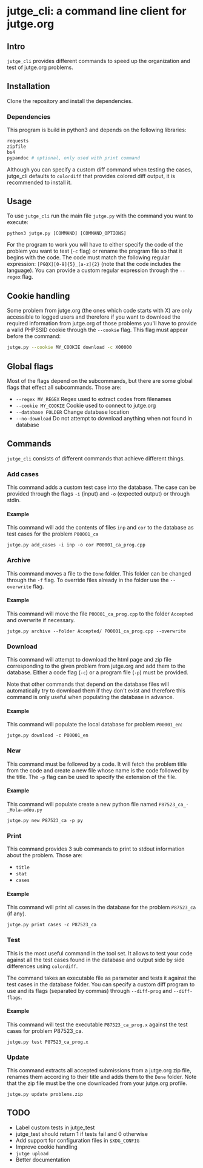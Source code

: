 jutge_cli: a command line client for jutge.org
==============================================

Intro
-----

`jutge_cli` provides different commands to speed up the organization and
test of jutge.org problems.

Installation
------------

Clone the repository and install the dependencies.

### Dependencies ###

This program is build in python3 and depends on the following libraries:

```bash
requests
zipfile
bs4
pypandoc # optional, only used with print command
```

Although you can specify a custom diff command when testing the cases,
jutge_cli defaults to `colordiff` that provides colored diff output, it is
recommended to install it.

Usage
-----

To use `jutge_cli` run the main file `jutge.py` with the command you want
to execute:

```
python3 jutge.py [COMMAND] [COMMAND_OPTIONS]
```

For the program to work you will have to either specify the code of the
problem you want to test (`-c` flag) or rename the program file so that it
begins with the code. The code must match the following regular expression:
`[PGQX][0-9]{5}_[a-z]{2}` (note that the code includes the language). You can provide a custom regular expression
through the `--regex` flag.

Cookie handling
---------------

Some problem from jutge.org (the ones which code starts with X) are
only accessible to logged users and therefore if you want to download the required
information from jutge.org of those problems you'll have to provide a valid PHPSSID cookie through the `--cookie` flag. This flag must appear before
the command:

```sh
jutge.py --cookie MY_COOKIE download -c X00000
```

Global flags
------------

Most of the flags depend on the subcommands, but there are some global flags
that effect all subcommands. Those are:

- `--regex MY_REGEX` Regex used to extract codes from filenames
- `--cookie MY_COOKIE` Cookie used to connect to jutge.org
- `--database FOLDER` Change database location
- `--no-download` Do not attempt to download anything when not found in
  database

Commands
--------

`jutge_cli` consists of different commands that achieve different things.

### Add cases ###

This command adds a custom test case into the database. The case can be
provided through the flags `-i` (input) and `-o` (expected output) or
through stdin.

#### Example

This command will add the contents of files `inp` and `cor` to the
database as test cases for the problem `P00001_ca`

```
jutge.py add_cases -i inp -o cor P00001_ca_prog.cpp
```

### Archive ###

This command moves a file to the `Done` folder. This folder can be
changed through the `-f` flag. To override files already in the folder
use the `--overwrite` flag.

#### Example

This command will move the file `P00001_ca_prog.cpp` to the folder `Accepted` and overwrite if necessary.

```
jutge.py archive --folder Accepted/ P00001_ca_prog.cpp --overwrite
```

### Download ###

This command will attempt to download the html page and zip file
corresponding to the given problem from jutge.org and add them to
the database. Either a code flag (`-c`) or a program file (`-p`) must
be provided.

Note that other commands that depend on the database files will automatically
try to download them if they don't exist and therefore this command is only
useful when populating the database in advance.

#### Example

This command will populate the local database for problem `P00001_en`:

```
jutge.py download -c P00001_en
```


### New ###

This command must be followed by a code. It will fetch the problem title
from the code and create a new file whose name is the code followed by
the title. The `-p` flag can be used to specify the extension of the file.

#### Example

This command will populate create a new python file named `P87523_ca_-_Hola-adéu.py`

```
jutge.py new P87523_ca -p py
```

### Print ###

This command provides 3 sub commands to print to stdout information about the problem.
Those are:

- `title`
- `stat`
- `cases`

#### Example

This command will print all cases in the database for the problem `P87523_ca` (if any).

```
jutge.py print cases -c P87523_ca
```

### Test ###

This is the most useful command in the tool set. It allows to test your code
against all the test cases found in the database and output side by side
differences using `colordiff`.

The command takes an executable file as parameter and tests it against
the test cases in the database folder. You can specify a custom diff program
to use and its flags (separated by commas) through `--diff-prog` and
`--diff-flags`.

#### Example

This command will test the executable `P87523_ca_prog.x` against the test
cases for problem P87523_ca.

```
jutge.py test P87523_ca_prog.x
```

### Update ###

This command extracts all accepted submissions from a jutge.org zip file,
renames them according to their title and adds them to the `Done` folder.
Note that the zip file must be the one downloaded from your jutge.org
profile.

```
jutge.py update problems.zip
```

TODO
----

- Label custom tests in jutge_test
- jutge_test should return 1 if tests fail and 0 otherwise
- Add support for configuration files in `$XDG_CONFIG`
- Improve cookie handling
- `jutge upload`
- Better documentation

